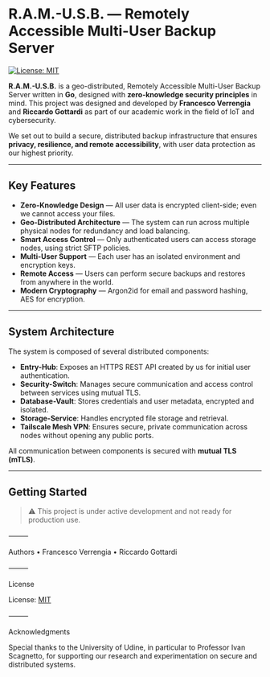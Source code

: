 # R.A.M.-U.S.B. — Remotely Accessible Multi-User Backup Server
[![License: MIT](https://img.shields.io/badge/License-MIT-yellow.svg)](LICENSE)

**R.A.M.-U.S.B.** is a geo-distributed, Remotely Accessible Multi-User Backup Server written in **Go**, designed with **zero-knowledge security principles** in mind. This project was designed and developed by **Francesco Verrengia** and **Riccardo Gottardi** as part of our academic work in the field of IoT and cybersecurity.

We set out to build a secure, distributed backup infrastructure that ensures **privacy, resilience, and remote accessibility**, with user data protection as our highest priority.

---

## Key Features

- **Zero-Knowledge Design** — All user data is encrypted client-side; even we cannot access your files.
- **Geo-Distributed Architecture** — The system can run across multiple physical nodes for redundancy and load balancing.
- **Smart Access Control** — Only authenticated users can access storage nodes, using strict SFTP policies.
- **Multi-User Support** — Each user has an isolated environment and encryption keys.
- **Remote Access** — Users can perform secure backups and restores from anywhere in the world.
- **Modern Cryptography** — Argon2id for email and password hashing, AES for encryption.

---

## System Architecture

The system is composed of several distributed components:

- **Entry-Hub**: Exposes an HTTPS REST API created by us for initial user authentication.
- **Security-Switch**: Manages secure communication and access control between services using mutual TLS.
- **Database-Vault**: Stores credentials and user metadata, encrypted and isolated.
- **Storage-Service**: Handles encrypted file storage and retrieval.
- **Tailscale Mesh VPN**: Ensures secure, private communication across nodes without opening any public ports.

All communication between components is secured with **mutual TLS (mTLS)**.

---

## Getting Started

> ⚠️ This project is under active development and not ready for production use.


⸻

Authors
	•	Francesco Verrengia
	•	Riccardo Gottardi

⸻

License

License: [MIT](LICENSE)

⸻

Acknowledgments

Special thanks to the University of Udine, in particular to Professor Ivan Scagnetto, for supporting our research and experimentation on secure and distributed systems.
